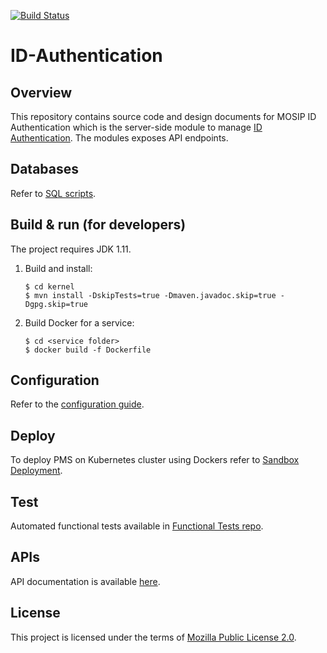 [![Build Status](https://travis-ci.com/mosip/id-authentication.svg?branch=master)](https://travis-ci.com/mosip/id-authentication)

# ID-Authentication

## Overview
This repository contains source code and design documents for MOSIP ID Authentication which is the server-side module to manage [ID Authentication](https://docs.mosip.io/1.2.0/modules/id-authentication-services). The modules exposes API endpoints.  

## Databases
Refer to [SQL scripts](db_scripts).

## Build & run (for developers)
The project requires JDK 1.11. 
1. Build and install:
    ```
    $ cd kernel
    $ mvn install -DskipTests=true -Dmaven.javadoc.skip=true -Dgpg.skip=true
    ```
1. Build Docker for a service:
    ```
    $ cd <service folder>
    $ docker build -f Dockerfile
    ```

## Configuration
Refer to the [configuration guide](docs/configuration.md).

## Deploy
To deploy PMS on Kubernetes cluster using Dockers refer to [Sandbox Deployment](https://docs.mosip.io/1.2.0/deployment/sandbox-deployment).

## Test
Automated functional tests available in [Functional Tests repo](https://github.com/mosip/mosip-functional-tests).

## APIs
API documentation is available [here](https://mosip.github.io/documentation/).

## License
This project is licensed under the terms of [Mozilla Public License 2.0](LICENSE).
